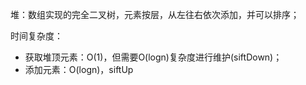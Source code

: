堆：数组实现的完全二叉树，元素按层，从左往右依次添加，并可以排序；

时间复杂度：
- 获取堆顶元素：O(1)，但需要O(logn)复杂度进行维护(siftDown)；
- 添加元素：O(logn)，siftUp

